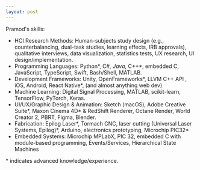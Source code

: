 ```yaml
---
layout: post
---
```


Pramod's skills:

- HCI Research Methods: Human-subjects study design (e.g.,
  counterbalancing, dual-task studies, learning effects, IRB
  approvals), qualitative interviews, data visualization,
  statistics tests, UX research, UI design/implementation.
- Programming Languages: Python*, C#*, Java*, C++*, embedded
  C, JavaScript, TypeScript, Swift, Bash/Shell, MATLAB.
- Development Frameworks: Unity, OpenFrameworks*, LLVM C++
  API , iOS, Android, React Native*, (and almost anything
  web dev)
- Machine Learning: Digital Signal Processing, MATLAB,
  scikit-learn, TensorFlow, PyTorch, Keras.
- UI/UX/Graphic Design & Animation: Sketch (macOS), Adobe
  Creative Suite*, Maxon Cinema 4D* & RedShift Renderer,
  Octane Render, World Creator 2, PBRT, Figma, Blender.
- Fabrication: Epilog Laser*, Tormach CNC, laser cutting
  (Universal Laser Systems, Epilog)*, Arduino, electronics
  prototyping, Microchip PIC32\*
- Embedded Systems: Microchip MPLabX, PIC 32, embedded C
  with module-based programming, Events/Services,
  Hierarchical State Machines

\* indicates advanced knowledge/experience.
